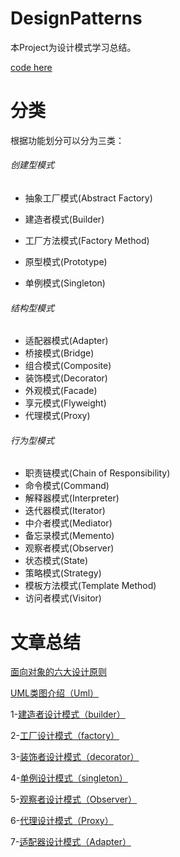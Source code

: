 
# DesignPatterns

本Project为设计模式学习总结。

[code here](https://github.com/sunnnydaydev/ReViewDesignPatterns)

# 分类

根据功能划分可以分为三类：

###### 创建型模式
- 抽象工厂模式(Abstract Factory)

- 建造者模式(Builder)

- 工厂方法模式(Factory Method)

- 原型模式(Prototype)

- 单例模式(Singleton)

###### 结构型模式

- 适配器模式(Adapter)
- 桥接模式(Bridge)
- 组合模式(Composite)
- 装饰模式(Decorator)
- 外观模式(Facade)
- 享元模式(Flyweight)
- 代理模式(Proxy)

###### 行为型模式
- 职责链模式(Chain of Responsibility)
- 命令模式(Command)
- 解释器模式(Interpreter)
- 迭代器模式(Iterator)
- 中介者模式(Mediator)
- 备忘录模式(Memento)
- 观察者模式(Observer)
- 状态模式(State)
- 策略模式(Strategy)
- 模板方法模式(Template Method)
- 访问者模式(Visitor)


# 文章总结 

[面向对象的六大设计原则](https://blog.csdn.net/qq_38350635/article/details/88541282)

[UML类图介绍（Uml）](https://blog.csdn.net/qq_38350635/article/details/89421846)

1-[建造者设计模式（builder）](https://blog.csdn.net/qq_38350635/article/details/88094656)

2-[工厂设计模式（factory）](https://blog.csdn.net/qq_38350635/article/details/88594159)

3-[装饰者设计模式（decorator）](https://blog.csdn.net/qq_38350635/article/details/89075079)

4-[单例设计模式（singleton）](https://blog.csdn.net/qq_38350635/article/details/89109802)

5-[观察者设计模式（Observer）](https://blog.csdn.net/qq_38350635/article/details/89195121)

6-[代理设计模式（Proxy）](https://blog.csdn.net/qq_38350635/article/details/89302130)

7-[适配器设计模式（Adapter）](https://blog.csdn.net/qq_38350635/article/details/89478771)
